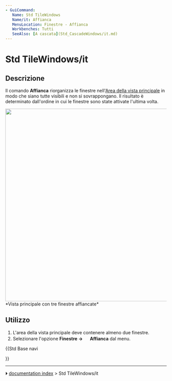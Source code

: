 ```yaml
---
- GuiCommand:
   Name: Std TileWindows
   Name/it: Affianca
   MenuLocation: Finestre - Affianca
   Workbenches: Tutti
   SeeAlso: [A cascata](Std_CascadeWindows/it.md)
---
```


# Std TileWindows/it



## Descrizione

Il comando **Affianca** riorganizza le finestre nell\'[Area della vista principale](Main_view_area/it.md) in modo che siano tutte visibili e non si sovrappongano. Il risultato è determinato dall\'ordine in cui le finestre sono state attivate l\'ultima volta.

<img alt="" src=images/Std_TileWindows_example.png  style="width:600px;"> 
*Vista principale con tre finestre affiancate*



## Utilizzo

1.  L\'area della vista principale deve contenere almeno due finestre.
2.  Selezionare l\'opzione **Finestre → <img src="images/Std_TileWindows.svg" width=16px> Affianca** dal menu.





{{Std Base navi

}}



---
⏵ [documentation index](../README.md) > Std TileWindows/it
